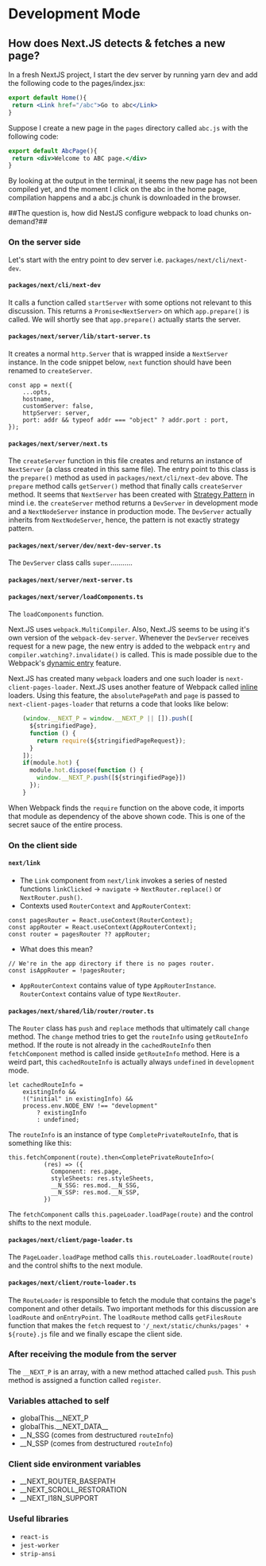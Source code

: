 # Development Mode

## How does Next.JS detects & fetches a new page?

In a fresh NextJS project, I start the dev server by running yarn dev and add the following code to the pages/index.jsx:

```jsx
export default Home(){
 return <Link href="/abc">Go to abc</Link>
}
```

Suppose I create a new page in the `pages` directory called `abc.js` with the following code:

```jsx
export default AbcPage(){
 return <div>Welcome to ABC page.</div>
}
```

By looking at the output in the terminal, it seems the new page has not been compiled yet, and the moment I click on the abc in the home page, compilation happens and a abc.js chunk is downloaded in the browser.

##The question is, how did NestJS configure webpack to load chunks on-demand?##

### On the server side

Let's start with the entry point to dev server i.e. `packages/next/cli/next-dev`.

#### `packages/next/cli/next-dev`

It calls a function called `startServer` with some options not relevant to this discussion. This returns a `Promise<NextServer>` on which `app.prepare()` is called. We will shortly see that `app.prepare()` actually starts the server.

#### `packages/next/server/lib/start-server.ts`

It creates a normal `http.Server` that is wrapped inside a `NextServer` instance. In the code snippet below, `next` function should have been renamed to `createServer`.

```tsx
const app = next({
	...opts,
	hostname,
	customServer: false,
	httpServer: server,
	port: addr && typeof addr === "object" ? addr.port : port,
});
```

#### `packages/next/server/next.ts`

The `createServer` function in this file creates and returns an instance of `NextServer` (a class created in this same file). The entry point to this class is the `prepare()` method as used in `packages/next/cli/next-dev` above. The `prepare` method calls `getServer()` method that finally calls `createServer` method. It seems that `NextServer` has been created with [Strategy Pattern](https://refactoring.guru/design-patterns/strategy) in mind i.e. the `createServer` method returns a `DevServer` in development mode and a `NextNodeServer` instance in production mode. The `DevServer` actually inherits from `NextNodeServer`, hence, the pattern is not exactly strategy pattern.

#### `packages/next/server/dev/next-dev-server.ts`

The `DevServer` class calls `super`...........

#### `packages/next/server/next-server.ts`

#### `packages/next/server/loadComponents.ts`

The `loadComponents` function.

Next.JS uses `webpack.MultiCompiler`. Also, Next.JS seems to be using it's own version of the `webpack-dev-server`. Whenever the `DevServer` receives request for a new page, the new entry is added to the webpack `entry` and `compiler.watching?.invalidate()` is called. This is made possible due to the Webpack's [dynamic entry](https://webpack.js.org/configuration/entry-context/#dynamic-entry) feature.

Next.JS has created many `webpack` loaders and one such loader is `next-client-pages-loader`. Next.JS uses another feature of Webpack called [inline](https://webpack.js.org/concepts/loaders/#inline) loaders. Using this feature, the `absolutePagePath` and `page` is passed to `next-client-pages-loader` that returns a code that looks like below:

```jsx
    (window.__NEXT_P = window.__NEXT_P || []).push([
      ${stringifiedPage},
      function () {
        return require(${stringifiedPageRequest});
      }
    ]);
    if(module.hot) {
      module.hot.dispose(function () {
        window.__NEXT_P.push([${stringifiedPage}])
      });
    }
```

When Webpack finds the `require` function on the above code, it imports that module as dependency of the above shown code. This is one of the secret sauce of the entire process.

### On the client side

#### `next/link`

-   The `Link` component from `next/link` invokes a series of nested functions `linkClicked` -> `navigate` -> `NextRouter.replace()` or `NextRouter.push()`.
-   Contexts used `RouterContext` and `AppRouterContext`:

```tsx
const pagesRouter = React.useContext(RouterContext);
const appRouter = React.useContext(AppRouterContext);
const router = pagesRouter ?? appRouter;
```

-   What does this mean?

```tsx
// We're in the app directory if there is no pages router.
const isAppRouter = !pagesRouter;
```

-   `AppRouterContext` contains value of type `AppRouterInstance`. `RouterContext` contains value of type `NextRouter`.

#### `packages/next/shared/lib/router/router.ts`

The `Router` class has `push` and `replace` methods that ultimately call `change` method. The `change` method tries to get the `routeInfo` using `getRouteInfo` method. If the route is not already in the `cachedRouteInfo` then `fetchComponent` method is called inside `getRouteInfo` method. Here is a weird part, this `cachedRouteInfo` is actually always `undefined` in `development` mode.

```tsx
let cachedRouteInfo =
	existingInfo &&
	!("initial" in existingInfo) &&
	process.env.NODE_ENV !== "development"
		? existingInfo
		: undefined;
```

The `routeInfo` is an instance of type `CompletePrivateRouteInfo`, that is something like this:

```tsx
this.fetchComponent(route).then<CompletePrivateRouteInfo>(
          (res) => ({
            Component: res.page,
            styleSheets: res.styleSheets,
            __N_SSG: res.mod.__N_SSG,
            __N_SSP: res.mod.__N_SSP,
          })
```

The `fetchComponent` calls `this.pageLoader.loadPage(route)` and the control shifts to the next module.

#### `packages/next/client/page-loader.ts`

The `PageLoader.loadPage` method calls `this.routeLoader.loadRoute(route)` and the control shifts to the next module.

#### `packages/next/client/route-loader.ts`

The `RouteLoader` is responsible to fetch the module that contains the page's component and other details. Two important methods for this discussion are `loadRoute` and `onEntryPoint`. The `loadRoute` method calls `getFilesRoute` function that makes the `fetch` request to `'/_next/static/chunks/pages' + ${route}.js` file and we finally escape the client side.

### After receiving the module from the server

The `__NEXT_P` is an array, with a new method attached called `push`. This `push` method is assigned a function called `register`.

### Variables attached to self

-   globalThis.\_\_NEXT_P
-   globalThis.\_\_NEXT_DATA\_\_
-   \_\_N_SSG (comes from destructured `routeInfo`)
-   \_\_N_SSP (comes from destructured `routeInfo`)

### Client side environment variables

-   \_\_NEXT_ROUTER_BASEPATH
-   \_\_NEXT_SCROLL_RESTORATION
-   \_\_NEXT_I18N_SUPPORT

### Useful libraries

-   `react-is`
-   `jest-worker`
-   `strip-ansi`
